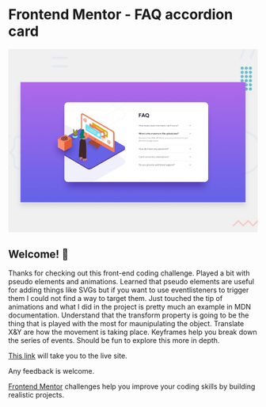 # Frontend Mentor - FAQ accordion card

![Design preview for the FAQ accordion card coding challenge](./design/desktop-preview.jpg)

## Welcome! 👋

Thanks for checking out this front-end coding challenge. Played a bit with pseudo elements and animations. Learned that pseudo elements are useful for adding things like SVGs but if you want to use eventlisteners to trigger them I could not find a way to target them. Just touched the tip of animations and what I did in the project is pretty much an example in MDN documentation. Understand that the transform property is going to be the thing that is played with the most for maunipulating the object. Translate X&Y are how the movement is taking place. Keyframes help you break down the series of events. Should be fun to explore this more in depth. 

[This link](https://neenreva.github.io/faq-accordion-card-main/) will take you to the live site.

Any feedback is welcome. 

[Frontend Mentor](https://www.frontendmentor.io) challenges help you improve your coding skills by building realistic projects.